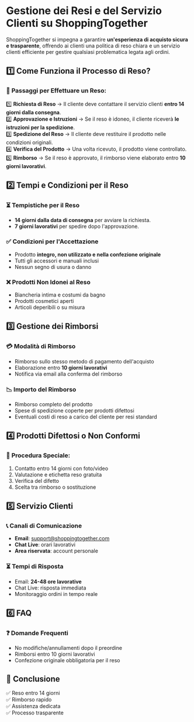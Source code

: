 # **Gestione dei Resi e del Servizio Clienti su ShoppingTogether**  

ShoppingTogether si impegna a garantire **un'esperienza di acquisto sicura e trasparente**, offrendo ai clienti una politica di reso chiara e un servizio clienti efficiente per gestire qualsiasi problematica legata agli ordini.  

## **1️⃣ Come Funziona il Processo di Reso?**  

### 📌 **Passaggi per Effettuare un Reso:**  
1️⃣ **Richiesta di Reso** → Il cliente deve contattare il servizio clienti **entro 14 giorni dalla consegna**.  
2️⃣ **Approvazione e Istruzioni** → Se il reso è idoneo, il cliente riceverà **le istruzioni per la spedizione**.  
3️⃣ **Spedizione del Reso** → Il cliente deve restituire il prodotto nelle condizioni originali.  
4️⃣ **Verifica del Prodotto** → Una volta ricevuto, il prodotto viene controllato.  
5️⃣ **Rimborso** → Se il reso è approvato, il rimborso viene elaborato entro **10 giorni lavorativi**.  

## **2️⃣ Tempi e Condizioni per il Reso**  

### ⏳ **Tempistiche per il Reso**  
- **14 giorni dalla data di consegna** per avviare la richiesta.
- **7 giorni lavorativi** per spedire dopo l'approvazione.

### ✅ **Condizioni per l'Accettazione**  
- Prodotto **integro, non utilizzato e nella confezione originale**
- Tutti gli accessori e manuali inclusi
- Nessun segno di usura o danno

### ❌ **Prodotti Non Idonei al Reso**  
- Biancheria intima e costumi da bagno
- Prodotti cosmetici aperti
- Articoli deperibili o su misura

## **3️⃣ Gestione dei Rimborsi**  

### 💳 **Modalità di Rimborso**  
- Rimborso sullo stesso metodo di pagamento dell'acquisto
- Elaborazione entro **10 giorni lavorativi**
- Notifica via email alla conferma del rimborso

### 📉 **Importo del Rimborso**  
- Rimborso completo del prodotto
- Spese di spedizione coperte per prodotti difettosi
- Eventuali costi di reso a carico del cliente per resi standard

## **4️⃣ Prodotti Difettosi o Non Conformi**  

### 📌 **Procedura Speciale:**  
1. Contatto entro 14 giorni con foto/video
2. Valutazione e etichetta reso gratuita
3. Verifica del difetto
4. Scelta tra rimborso o sostituzione

## **5️⃣ Servizio Clienti**  

### 📞 **Canali di Comunicazione**  
- **Email**: support@shoppingtogether.com
- **Chat Live**: orari lavorativi
- **Area riservata**: account personale

### ⏳ **Tempi di Risposta**  
- Email: **24-48 ore lavorative**
- Chat Live: risposta immediata
- Monitoraggio ordini in tempo reale

## **6️⃣ FAQ**  

### ❓ **Domande Frequenti**  
- No modifiche/annullamenti dopo il preordine
- Rimborsi entro 10 giorni lavorativi
- Confezione originale obbligatoria per il reso

## **🔹 Conclusione**  
✅ Reso entro 14 giorni  
✅ Rimborso rapido  
✅ Assistenza dedicata  
✅ Processo trasparente
